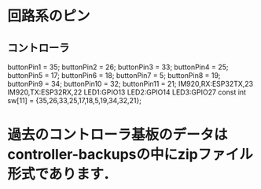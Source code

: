 # 回路系のピン
## コントローラ  
buttonPin1 = 35; 
buttonPin2 = 26;
buttonPin3 = 33;
buttonPin4 = 25;
buttonPin5 = 17;
buttonPin6 = 18;
buttonPin7 = 5;
buttonPin8 = 19;
buttonPin9 = 34;
buttonPin10 = 32; 
buttonPin11 = 21;
IM920,RX:ESP32TX,23
IM920,TX:ESP32RX,22
LED1:GPIO13
LED2:GPIO14
LED3:GPIO27
const int sw[11] = {35,26,33,25,17,18,5,19,34,32,21}; 
# 過去のコントローラ基板のデータはcontroller-backupsの中にzipファイル形式であります．